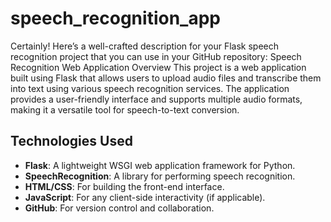 # speech_recognition_app
 Certainly! Here’s a well-crafted description for your Flask speech recognition project that you can use in your GitHub repository:  Speech Recognition Web Application Overview This project is a web application built using Flask that allows users to upload audio files and transcribe them into text using various speech recognition services. The application provides a user-friendly interface and supports multiple audio formats, making it a versatile tool for speech-to-text conversion.

## Technologies Used
- **Flask**: A lightweight WSGI web application framework for Python.
- **SpeechRecognition**: A library for performing speech recognition.
- **HTML/CSS**: For building the front-end interface.
- **JavaScript**: For any client-side interactivity (if applicable).
- **GitHub**: For version control and collaboration.

